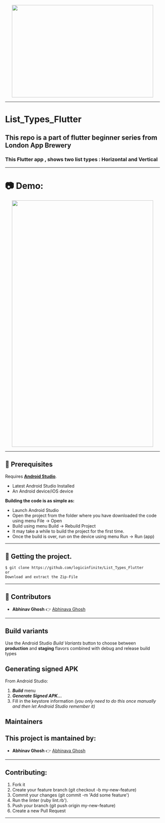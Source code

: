 <p align="center">
  <img width="460" height="300" src="https://ih1.redbubble.net/image.683518800.8491/st,small,507x507-pad,600x600,f8f8f8.jpg">
</p>

 ---

# List_Types_Flutter
## This repo is a part of flutter beginner series from London App Brewery

### This Flutter app , shows  two list types : Horizontal and Vertical 
 ---

#  :camera: Demo:
<p align="center">
  <img width="460" height="800" src="https://github.com/logicinfinite/List_Types_Flutter/blob/master/demo.gif">
</p>

 ---
 ##  :dart: Prerequisites

Requires  [**Android Studio**](https://developer.android.com/studio).

 * Latest Android Studio Installed
 * An Android device/iOS device
 
 **Building the code is as simple as:**

 * Launch Android Studio
 * Open the project from the folder where you have downloaded the code using menu File -> Open
 * Build using menu Build -> Rebuild Project
 * It may take a while to build the project for the first time.
 * Once the build is over, run on the device using menu Run -> Run (app)
 
 ---

## :dart: Getting the project.

```sh
$ git clone https://github.com/logicinfinite/List_Types_Flutter
or 
Download and extract the Zip-File
```
 ---

## :dart:  Contributors

-   **Abhinav Ghosh**  :point_right: [Abhinava Ghosh](https://github.com/logicinfinite) 

  ---

## Build variants
Use the Android Studio *Build Variants* button to choose between **production** and **staging** flavors combined with debug and release build types


## Generating signed APK
From Android Studio:
1. ***Build*** menu
2. ***Generate Signed APK...***
3. Fill in the keystore information *(you only need to do this once manually and then let Android Studio remember it)*

## Maintainers
This project is mantained by:
-  
-   **Abhinav Ghosh**  :point_right: [Abhinava Ghosh](https://github.com/logicinfinite) 

  ---
 
## Contributing:

1. Fork it
2. Create your feature branch (git checkout -b my-new-feature)
3. Commit your changes (git commit -m 'Add some feature')
4. Run the linter (ruby lint.rb').
5. Push your branch (git push origin my-new-feature)
6. Create a new Pull Request

 ---
